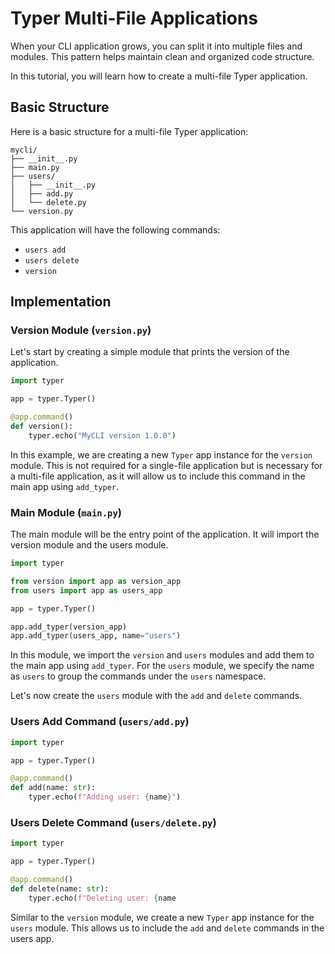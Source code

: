 # Typer Multi-File Applications

When your CLI application grows, you can split it into multiple files and modules. This pattern helps maintain clean and organized code structure.

In this tutorial, you will learn how to create a multi-file Typer application.

## Basic Structure

Here is a basic structure for a multi-file Typer application:

```text
mycli/
├── __init__.py
├── main.py
├── users/
│   ├── __init__.py
│   ├── add.py
│   └── delete.py
└── version.py
```

This application will have the following commands:

- `users add`
- `users delete`
- `version`

## Implementation

### Version Module (`version.py`)

Let's start by creating a simple module that prints the version of the application.

```python
import typer

app = typer.Typer()

@app.command()
def version():
    typer.echo("MyCLI version 1.0.0")
```

In this example, we are creating a new `Typer` app instance for the `version` module. This is not required for a single-file application but is necessary for a multi-file application, as it will allow us to include this command in the main app using `add_typer`.

### Main Module (`main.py`)

The main module will be the entry point of the application. It will import the version module and the users module.

```python
import typer

from version import app as version_app
from users import app as users_app

app = typer.Typer()

app.add_typer(version_app)
app.add_typer(users_app, name="users")
```

In this module, we import the `version` and `users` modules and add them to the main app using `add_typer`. For the `users` module, we specify the name as `users` to group the commands under the `users` namespace.

Let's now create the `users` module with the `add` and `delete` commands.

### Users Add Command (`users/add.py`)

```python
import typer

app = typer.Typer()

@app.command()
def add(name: str):
    typer.echo(f"Adding user: {name}")
```

### Users Delete Command (`users/delete.py`)

```python
import typer

app = typer.Typer()

@app.command()
def delete(name: str):
    typer.echo(f"Deleting user: {name
```

Similar to the `version` module, we create a new `Typer` app instance for the `users` module. This allows us to include the `add` and `delete` commands in the users app.
